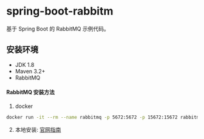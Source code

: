 # spring-boot-rabbitm

基于 Spring Boot 的 RabbitMQ 示例代码。

## 安装环境

- JDK 1.8
- Maven 3.2+
- RabbitMQ

#### RabbitMQ 安装方法

1. docker

```bash
docker run -it --rm --name rabbitmq -p 5672:5672 -p 15672:15672 rabbitmq:3-management
```

2. 本地安装: [官网指南](https://www.rabbitmq.com/download.html)

